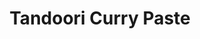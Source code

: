 ---
title: Tandoori Curry Paste
price: $99.43
description: In sagittis dui vel nisl. Duis ac nibh. Fusce lacus purus, aliquet at, feugiat non, pretium quis, lectus.
image: https://dummyimage.com/100x250.png/ff4444/ffffff
---